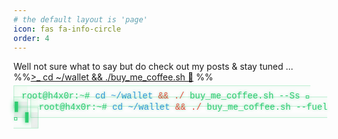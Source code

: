 ```yaml
---
# the default layout is 'page'
icon: fas fa-info-circle
order: 4
---
```


Well not sure what to say but do check out my posts & stay tuned ... <br>
%%[>_ cd ~/wallet && ./buy_me_coffee.sh 🍵](https://www.buymeacoffee.com/gourabdg) %%


<style>
/* Retro Hacker Theme */
.terminal-link {
  font-family: 'Courier New', monospace;
  color: #2ecc71 !important;
  text-decoration: none;
  border: 1px solid #1d792f;
  padding: 8px 12px;
  position: relative;
  overflow: hidden;
  text-shadow: 0 0 4px rgba(46, 204, 113, 0.5);
  transition: all 0.3s;
  box-shadow: inset 0 0 10px rgba(46, 204, 113, 0.2);
}

/* CRT Screen Effect */
.terminal-link::before {
  content: "";
  position: absolute;
  top: 0;
  left: 0;
  right: 0;
  bottom: 0;
  background: linear-gradient(
    rgba(0, 255, 0, 0.02) 50%,
    rgba(0, 0, 0, 0.1) 50%
  );
  pointer-events: none;
}

/* Blinking Cursor */
.terminal-link::after {
  content: "|";
  animation: blink 1s step-end infinite;
  color: #2ecc71;
  margin-left: 2px;
}

@keyframes blink {
  0%, 100% { opacity: 1; }
  50% { opacity: 0; }
}

/* Hover Effects */
.terminal-link:hover {
  background: #0d3d0d;
  box-shadow: 0 0 15px rgba(46, 204, 113, 0.4),
              inset 0 0 20px rgba(46, 204, 113, 0.3);
  animation: glitch 0.2s infinite;
}

/* TV Static Effect on Hover */
.terminal-link:hover::before {
  background: 
    linear-gradient(0deg, rgba(0, 0, 0, 0.1) 25%, 
    transparent 25%, transparent 50%, 
    rgba(0, 0, 0, 0.1) 50%, 
    rgba(0, 0, 0, 0.1) 75%, 
    transparent 75%),
    url('data:image/png;base64,iVBORw0KGgoAAAANSUhEUgAAAAQAAAAECAYAAACp8Z5+AAAAIklEQVQIW2NkQAKrVq36zwjjgzhhYWGMYAEYB8RmROaABADeOQ8CXl/xfgAAAABJRU5ErkJggg==');
  background-size: 100% 4px, auto;
}

@keyframes glitch {
  0% { text-shadow: 1px 0 red, -1px 0 blue; }
  25% { text-shadow: -1px 0 blue, 1px 0 red; }
  50% { transform: translateX(1px); }
  75% { transform: translateX(-1px); }
  100% { text-shadow: none; }
}

/* Command Syntax Coloring */
.terminal-link span.path { color: #3498db; }
.terminal-link span.operator { color: #e74c3c; }
.terminal-link span.command { color: #2ecc71; }
.terminal-link span.coffee { color: #f1c40f; }
</style>

<a href="https://www.buymeacoffee.com/gourabdg" class="terminal-link">
  <span class="command">root@h4x0r:~#</span> 
  <span class="path">cd ~/wallet</span>
  <span class="operator">&& ./</span>
  <span class="command">buy_me_coffee.sh --Ss 🍵</span>
</a>





<style>
/* Retro Hacker Theme - Transparent */
.terminal-link {
  font-family: 'Courier New', monospace;
  color: #2ecc71 !important;
  text-decoration: none;
  border: 1px solid rgba(46, 204, 113, 0.3);
  padding: 8px 12px;
  position: relative;
  overflow: hidden;
  text-shadow: 0 0 4px rgba(46, 204, 113, 0.5);
  transition: all 0.3s;
  background: transparent !important;
  box-shadow: inset 0 0 10px rgba(46, 204, 113, 0.1);
}

/* CRT Screen Effect */
.terminal-link::before {
  content: "";
  position: absolute;
  top: 0;
  left: 0;
  right: 0;
  bottom: 0;
  background: linear-gradient(
    rgba(0, 255, 0, 0.02) 50%,
    rgba(0, 0, 0, 0.05) 50%
  );
  pointer-events: none;
}

/* Blinking Cursor */
.terminal-link::after {
  content: "▋";
  animation: blink 1s step-end infinite;
  color: #2ecc71;
  margin-left: 2px;
  text-shadow: 0 0 8px #2ecc71;
}

@keyframes blink {
  0%, 100% { opacity: 1; }
  50% { opacity: 0; }
}

/* Hover Effects */
.terminal-link:hover {
  box-shadow: 0 0 15px rgba(46, 204, 113, 0.4),
              inset 0 0 20px rgba(46, 204, 113, 0.2);
  animation: glitch 0.2s infinite;
}

/* TV Static Effect on Hover */
.terminal-link:hover::before {
  background: 
    linear-gradient(0deg, rgba(0, 0, 0, 0.1) 25%, 
    transparent 25%, transparent 50%, 
    rgba(0, 0, 0, 0.1) 50%, 
    rgba(0, 0, 0, 0.1) 75%, 
    transparent 75%),
    url('data:image/png;base64,iVBORw0KGgoAAAANSUhEUgAAAAQAAAAECAYAAACp8Z5+AAAAIklEQVQIW2NkQAKrVq36zwjjgzhhYWGMYAEYB8RmROaABADeOQ8CXl/xfgAAAABJRU5ErkJggg==');
  background-size: 100% 4px, auto;
}

@keyframes glitch {
  0% { text-shadow: 1px 0 red, -1px 0 blue; }
  25% { text-shadow: -2px 0 blue, 2px 0 red; }
  50% { transform: translateX(2px); }
  75% { transform: translateX(-2px); }
  100% { text-shadow: none; }
}

/* Command Syntax Coloring */
.terminal-link span.path { color: #3498db; }
.terminal-link span.operator { color: #e74c3c; }
.terminal-link span.command { color: #2ecc71; }
.terminal-link span.coffee { color: #f1c40f; }
</style>

<a href="https://www.buymeacoffee.com/gourabdg" class="terminal-link">
  <span class="command">root@h4x0r:~#</span> 
  <span class="path">cd ~/wallet</span>
  <span class="operator">&& ./</span>
  <span class="command">buy_me_coffee.sh --fuel 🍵</span>
</a>